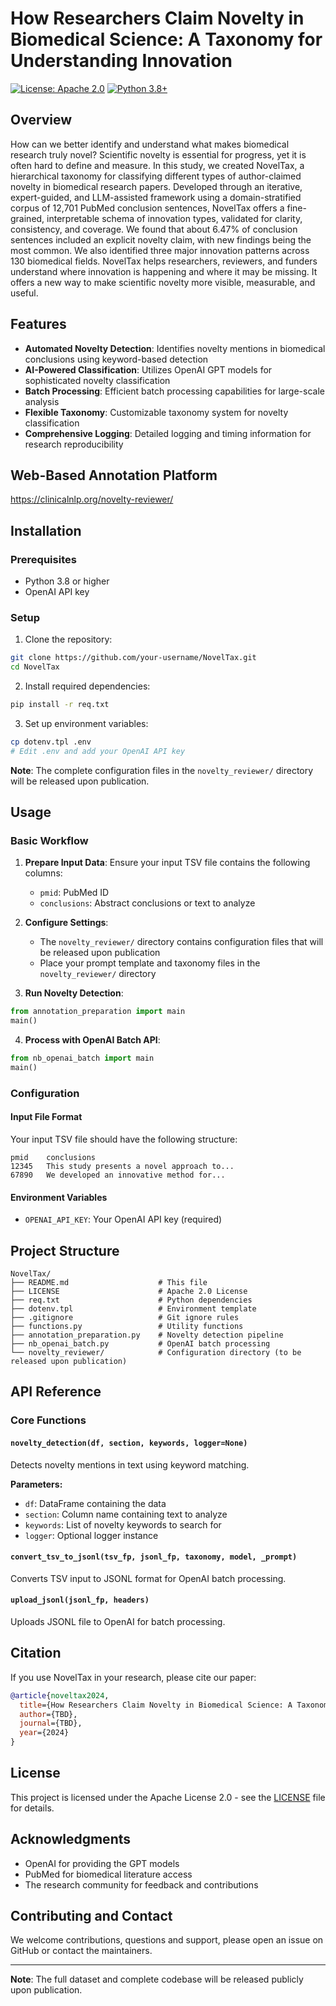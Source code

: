 # How Researchers Claim Novelty in Biomedical Science: A Taxonomy for Understanding Innovation

[![License: Apache 2.0](https://img.shields.io/badge/License-Apache%202.0-blue.svg)](https://opensource.org/licenses/Apache-2.0)
[![Python 3.8+](https://img.shields.io/badge/python-3.8+-blue.svg)](https://www.python.org/downloads/)

## Overview

How can we better identify and understand what makes biomedical research truly novel? Scientific novelty is essential for progress, yet it is often hard to define and measure. In this study, we created NovelTax, a hierarchical taxonomy for classifying different types of author-claimed novelty in biomedical research papers. Developed through an iterative, expert-guided, and LLM-assisted framework using a domain-stratified corpus of 12,701 PubMed conclusion sentences, NovelTax offers a fine-grained, interpretable schema of innovation types, validated for clarity, consistency, and coverage. We found that about 6.47% of conclusion sentences included an explicit novelty claim, with new findings being the most common. We also identified three major innovation patterns across 130 biomedical fields. NovelTax helps researchers, reviewers, and funders understand where innovation is happening and where it may be missing. It offers a new way to make scientific novelty more visible, measurable, and useful.

## Features

- **Automated Novelty Detection**: Identifies novelty mentions in biomedical conclusions using keyword-based detection
- **AI-Powered Classification**: Utilizes OpenAI GPT models for sophisticated novelty classification
- **Batch Processing**: Efficient batch processing capabilities for large-scale analysis
- **Flexible Taxonomy**: Customizable taxonomy system for novelty classification
- **Comprehensive Logging**: Detailed logging and timing information for research reproducibility

## Web-Based Annotation Platform

https://clinicalnlp.org/novelty-reviewer/

## Installation

### Prerequisites

- Python 3.8 or higher
- OpenAI API key

### Setup

1. Clone the repository:
```bash
git clone https://github.com/your-username/NovelTax.git
cd NovelTax
```

2. Install required dependencies:
```bash
pip install -r req.txt
```

3. Set up environment variables:
```bash
cp dotenv.tpl .env
# Edit .env and add your OpenAI API key
```

**Note**: The complete configuration files in the `novelty_reviewer/` directory will be released upon publication.

## Usage

### Basic Workflow

1. **Prepare Input Data**: Ensure your input TSV file contains the following columns:
   - `pmid`: PubMed ID
   - `conclusions`: Abstract conclusions or text to analyze

2. **Configure Settings**: 
   - The `novelty_reviewer/` directory contains configuration files that will be released upon publication
   - Place your prompt template and taxonomy files in the `novelty_reviewer/` directory

3. **Run Novelty Detection**:
```python
from annotation_preparation import main
main()
```

4. **Process with OpenAI Batch API**:
```python
from nb_openai_batch import main
main()
```

### Configuration

#### Input File Format
Your input TSV file should have the following structure:
```
pmid    conclusions
12345   This study presents a novel approach to...
67890   We developed an innovative method for...
```

#### Environment Variables
- `OPENAI_API_KEY`: Your OpenAI API key (required)

## Project Structure

```
NovelTax/
├── README.md                    # This file
├── LICENSE                      # Apache 2.0 License
├── req.txt                      # Python dependencies
├── dotenv.tpl                   # Environment template
├── .gitignore                   # Git ignore rules
├── functions.py                 # Utility functions
├── annotation_preparation.py    # Novelty detection pipeline
├── nb_openai_batch.py           # OpenAI batch processing
└── novelty_reviewer/            # Configuration directory (to be released upon publication)
```

## API Reference

### Core Functions

#### `novelty_detection(df, section, keywords, logger=None)`
Detects novelty mentions in text using keyword matching.

**Parameters:**
- `df`: DataFrame containing the data
- `section`: Column name containing text to analyze
- `keywords`: List of novelty keywords to search for
- `logger`: Optional logger instance

#### `convert_tsv_to_jsonl(tsv_fp, jsonl_fp, taxonomy, model, _prompt)`
Converts TSV input to JSONL format for OpenAI batch processing.

#### `upload_jsonl(jsonl_fp, headers)`
Uploads JSONL file to OpenAI for batch processing.

## Citation

If you use NovelTax in your research, please cite our paper:

```bibtex
@article{noveltax2024,
  title={How Researchers Claim Novelty in Biomedical Science: A Taxonomy for Understanding Innovation},
  author={TBD},
  journal={TBD},
  year={2024}
}
```

## License

This project is licensed under the Apache License 2.0 - see the [LICENSE](LICENSE) file for details.

## Acknowledgments

- OpenAI for providing the GPT models
- PubMed for biomedical literature access
- The research community for feedback and contributions

## Contributing and Contact

We welcome contributions, questions and support, please open an issue on GitHub or contact the maintainers.

---

**Note**: The full dataset and complete codebase will be released publicly upon publication. 
